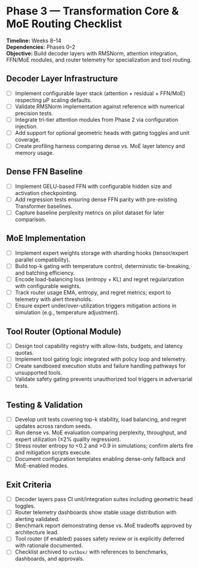 # Phase 3 — Transformation Core & MoE Routing Checklist

**Timeline:** Weeks 8–14  
**Dependencies:** Phases 0–2  
**Objective:** Build decoder layers with RMSNorm, attention integration, FFN/MoE modules, and router telemetry for specialization and tool routing.

## Decoder Layer Infrastructure
- [ ] Implement configurable layer stack (attention + residual + FFN/MoE) respecting μP scaling defaults.
- [ ] Validate RMSNorm implementation against reference with numerical precision tests.
- [ ] Integrate tri-tier attention modules from Phase 2 via configuration injection.
- [ ] Add support for optional geometric heads with gating toggles and unit coverage.
- [ ] Create profiling harness comparing dense vs. MoE layer latency and memory usage.

## Dense FFN Baseline
- [ ] Implement GELU-based FFN with configurable hidden size and activation checkpointing.
- [ ] Add regression tests ensuring dense FFN parity with pre-existing Transformer baselines.
- [ ] Capture baseline perplexity metrics on pilot dataset for later comparison.

## MoE Implementation
- [ ] Implement expert weights storage with sharding hooks (tensor/expert parallel compatibility).
- [ ] Build top-k gating with temperature control, deterministic tie-breaking, and batching efficiency.
- [ ] Encode load-balancing loss (entropy + KL) and regret regularization with configurable weights.
- [ ] Track router usage EMA, entropy, and regret metrics; export to telemetry with alert thresholds.
- [ ] Ensure expert under/over-utilization triggers mitigation actions in simulation (e.g., temperature adjustment).

## Tool Router (Optional Module)
- [ ] Design tool capability registry with allow-lists, budgets, and latency quotas.
- [ ] Implement tool gating logic integrated with policy loop and telemetry.
- [ ] Create sandboxed execution stubs and failure handling pathways for unsupported tools.
- [ ] Validate safety gating prevents unauthorized tool triggers in adversarial tests.

## Testing & Validation
- [ ] Develop unit tests covering top-k stability, load balancing, and regret updates across random seeds.
- [ ] Run dense vs. MoE evaluation comparing perplexity, throughput, and expert utilization (≤2% quality regression).
- [ ] Stress router entropy to <0.2 and >0.9 in simulations; confirm alerts fire and mitigation scripts execute.
- [ ] Document configuration templates enabling dense-only fallback and MoE-enabled modes.

## Exit Criteria
- [ ] Decoder layers pass CI unit/integration suites including geometric head toggles.
- [ ] Router telemetry dashboards show stable usage distribution with alerting validated.
- [ ] Benchmark report demonstrating dense vs. MoE tradeoffs approved by architecture lead.
- [ ] Tool router (if enabled) passes safety review or is explicitly deferred with rationale documented.
- [ ] Checklist archived to `outbox/` with references to benchmarks, dashboards, and approvals.
